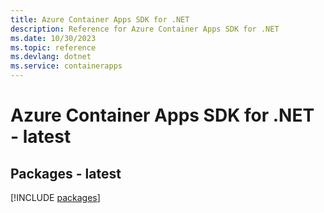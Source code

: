 ```yaml
---
title: Azure Container Apps SDK for .NET
description: Reference for Azure Container Apps SDK for .NET
ms.date: 10/30/2023
ms.topic: reference
ms.devlang: dotnet
ms.service: containerapps
---
```

# Azure Container Apps SDK for .NET - latest
## Packages - latest
[!INCLUDE [packages](container-apps-index.md)]